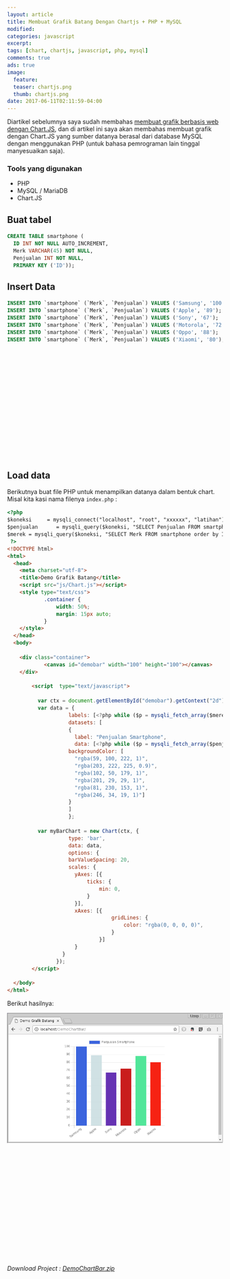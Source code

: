 ```yaml
---
layout: article
title: Membuat Grafik Batang Dengan Chartjs + PHP + MySQL
modified:
categories: javascript
excerpt:
tags: [chart, chartjs, javascript, php, mysql]
comments: true
ads: true
image:
  feature:
  teaser: chartjs.png
  thumb: chartjs.png
date: 2017-06-11T02:11:59-04:00
---
```


Diartikel sebelumnya saya sudah membahas [membuat grafik berbasis web dengan Chart.JS](/membuat-grafik-chart-dengan-chartjs/), dan di artikel ini saya akan membahas membuat grafik dengan Chart.JS yang sumber datanya berasal dari database MySQL dengan menggunakan PHP (untuk bahasa pemrograman lain tinggal manyesuaikan saja).

### Tools yang digunakan

* PHP
* MySQL / MariaDB
* Chart.JS

## Buat tabel

```sql
CREATE TABLE smartphone (
  ID INT NOT NULL AUTO_INCREMENT,
  Merk VARCHAR(45) NOT NULL,
  Penjualan INT NOT NULL,
  PRIMARY KEY ('ID'));

```


## Insert Data


```sql
INSERT INTO `smartphone` (`Merk`, `Penjualan`) VALUES ('Samsung', '100');
INSERT INTO `smartphone` (`Merk`, `Penjualan`) VALUES ('Apple', '89');
INSERT INTO `smartphone` (`Merk`, `Penjualan`) VALUES ('Sony', '67');
INSERT INTO `smartphone` (`Merk`, `Penjualan`) VALUES ('Motorola', '72');
INSERT INTO `smartphone` (`Merk`, `Penjualan`) VALUES ('Oppo', '88');
INSERT INTO `smartphone` (`Merk`, `Penjualan`) VALUES ('Xiaomi', '80');

```

<center><script async src="//pagead2.googlesyndication.com/pagead/js/adsbygoogle.js"></script><!-- BOX--><ins class="adsbygoogle"  style="display:inline-block;width:300px;height:250px" data-ad-client="ca-pub-4504493660273886" data-ad-slot="1638134271"></ins><script>(adsbygoogle = window.adsbygoogle || []).push({});</script></center>

## Load data

Berikutnya buat file PHP untuk menampilkan datanya dalam bentuk chart. Misal kita kasi nama filenya `index.php` :

```html
<?php
$koneksi     = mysqli_connect("localhost", "root", "xxxxxx", "latihan");
$penjualan      = mysqli_query($koneksi, "SELECT Penjualan FROM smartphone order by ID asc");
$merek = mysqli_query($koneksi, "SELECT Merk FROM smartphone order by ID asc");
 ?>
<!DOCTYPE html>
<html>
  <head>
    <meta charset="utf-8">
    <title>Demo Grafik Batang</title>
    <script src="js/Chart.js"></script>
    <style type="text/css">
            .container {
                width: 50%;
                margin: 15px auto;
            }
    </style>
  </head>
  <body>

    <div class="container">
            <canvas id="demobar" width="100" height="100"></canvas>
    </div>

      	<script  type="text/javascript">

    	  var ctx = document.getElementById("demobar").getContext("2d");
    	  var data = {
    	            labels: [<?php while ($p = mysqli_fetch_array($merek)) { echo '"' . $p['Merk'] . '",';}?>],
    	            datasets: [
    	            {
    	              label: "Penjualan Smartphone",
    	              data: [<?php while ($p = mysqli_fetch_array($penjualan)) { echo '"' . $p['Penjualan'] . '",';}?>],
                    backgroundColor: [
                      "rgba(59, 100, 222, 1)",
                      "rgba(203, 222, 225, 0.9)",
                      "rgba(102, 50, 179, 1)",
                      "rgba(201, 29, 29, 1)",
                      "rgba(81, 230, 153, 1)",
                      "rgba(246, 34, 19, 1)"]
    	            }
    	            ]
    	            };

    	  var myBarChart = new Chart(ctx, {
    	            type: 'bar',
    	            data: data,
    	            options: {
    	            barValueSpacing: 20,
    	            scales: {
    	              yAxes: [{
    	                  ticks: {
    	                      min: 0,
    	                  }
    	              }],
    	              xAxes: [{
    	                          gridLines: {
    	                              color: "rgba(0, 0, 0, 0)",
    	                          }
    	                      }]
    	              }
    	          }
    	        });
    	</script>

  </body>
</html>


```

Berikut hasilnya:

![Grafik Batang](/images/chartjs/bar2.png)


<center><script async src="//pagead2.googlesyndication.com/pagead/js/adsbygoogle.js"></script><!-- BOX--><ins class="adsbygoogle"  style="display:inline-block;width:300px;height:250px" data-ad-client="ca-pub-4504493660273886" data-ad-slot="1638134271"></ins><script>(adsbygoogle = window.adsbygoogle || []).push({});</script></center>

_Download Project : [DemoChartBar.zip](http://www.mediafire.com/file/g7mp5bx2sk8txqq/DemoChartBar.zip)_
